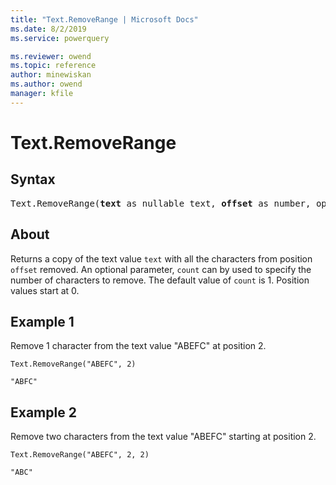 ```yaml
---
title: "Text.RemoveRange | Microsoft Docs"
ms.date: 8/2/2019
ms.service: powerquery

ms.reviewer: owend
ms.topic: reference
author: minewiskan
ms.author: owend
manager: kfile
---
```

# Text.RemoveRange

## Syntax

<pre>
Text.RemoveRange(<b>text</b> as nullable text, <b>offset</b> as number, optional <b>count</b> as nullable number) as nullable text
</pre>
  
## About  
Returns a copy of the text value `text` with all the characters from position `offset` removed. An optional parameter, `count` can by used to specify the number of characters to remove. The default value of `count` is 1. Position values start at 0.

## Example 1
Remove 1 character from the text value "ABEFC" at position 2.

```powerquery-m
Text.RemoveRange("ABEFC", 2)
```

`"ABFC"`

## Example 2
Remove two characters from the text value "ABEFC" starting at position 2.

```powerquery-m
Text.RemoveRange("ABEFC", 2, 2)
```

`"ABC"`
